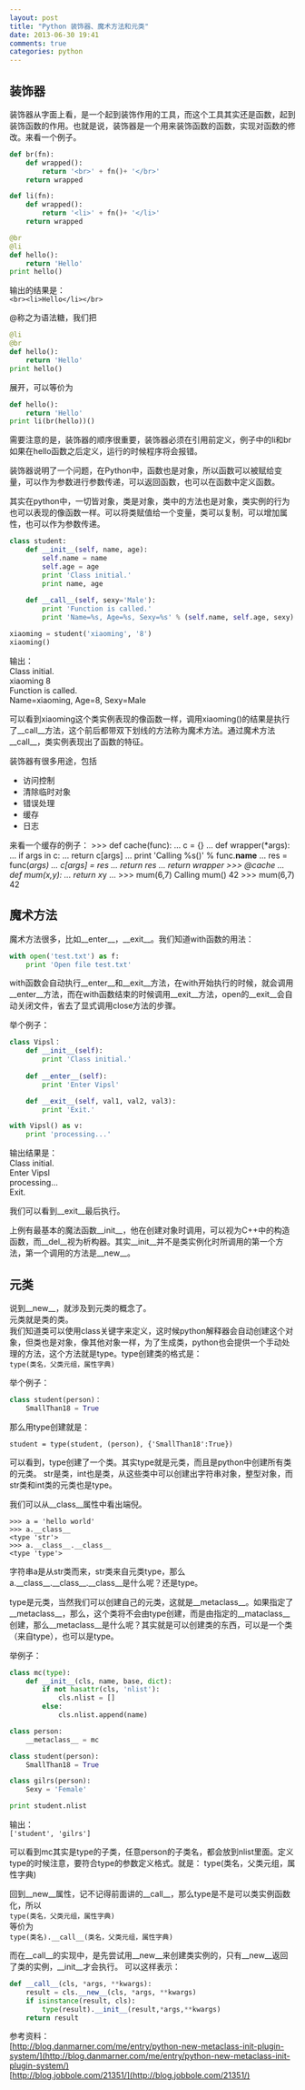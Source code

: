```yaml
---
layout: post
title: "Python 装饰器、魔术方法和元类"
date: 2013-06-30 19:41
comments: true
categories: python
---
```


装饰器
------------
         
装饰器从字面上看，是一个起到装饰作用的工具，而这个工具其实还是函数，起到装饰函数的作用。也就是说，装饰器是一个用来装饰函数的函数，实现对函数的修改。来看一个例子。      

``` python
def br(fn):
    def wrapped():
        return '<br>' + fn()+ '</br>'
    return wrapped

def li(fn):
    def wrapped():
        return '<li>' + fn()+ '</li>'
    return wrapped

@br
@li
def hello():
    return 'Hello'
print hello()
```    
        
输出的结果是：           
`<br><li>Hello</li></br>`
      
@称之为语法糖，我们把
```python
@li
@br
def hello():
    return 'Hello'
print hello()
```       
展开，可以等价为
```python
def hello():
    return 'Hello'
print li(br(hello))()
```     
需要注意的是，装饰器的顺序很重要，装饰器必须在引用前定义，例子中的li和br如果在hello函数之后定义，运行的时候程序将会报错。        
              
装饰器说明了一个问题，在Python中，函数也是对象，所以函数可以被赋给变量，可以作为参数进行参数传递，可以返回函数，也可以在函数中定义函数。
           
其实在python中，一切皆对象，类是对象，类中的方法也是对象，类实例的行为也可以表现的像函数一样。可以将类赋值给一个变量，类可以复制，可以增加属性，也可以作为参数传递。
         
```python
class student:
    def __init__(self, name, age):
        self.name = name
        self.age = age
        print 'Class initial.'
        print name, age
    
    def __call__(self, sexy='Male'):
        print 'Function is called.'
        print 'Name=%s, Age=%s, Sexy=%s' % (self.name, self.age, sexy)

xiaoming = student('xiaoming', '8')
xiaoming()
```     
          
输出：        
    Class initial.          
    xiaoming 8            
    Function is called.               
    Name=xiaoming, Age=8, Sexy=Male              
       
可以看到xiaoming这个类实例表现的像函数一样，调用xiaoming()的结果是执行了\_\_call\_\_方法，这个前后都带双下划线的方法称为魔术方法。通过魔术方法\_\_call\_\_，类实例表现出了函数的特征。
        
装饰器有很多用途，包括        
          
* 访问控制        
* 清除临时对象         
* 错误处理          
* 缓存         
* 日志           
     
来看一个缓存的例子：
    >>> def cache(func):
    ...     c = {}
    ...     def wrapper(*args):
    ...         if args in c:
    ...             return c[args]
    ...         print 'Calling %s()' % func.__name__
    ...         res = func(*args)
    ...         c[args] = res
    ...         return res
    ...     return wrapper
    >>> @cache
    ... def mum(x,y):
    ...     return x*y
    ... 
    >>> mum(6,7)
    Calling mum()
    42
    >>> mum(6,7)
    42

       
魔术方法
-----------
       
魔术方法很多，比如\_\_enter\_\_，\_\_exit\_\_。我们知道with函数的用法：      
```python  
with open('test.txt') as f:
    print 'Open file test.txt'
```   
with函数会自动执行\_\_enter\_\_和\_\_exit\_\_方法，在with开始执行的时候，就会调用\_\_enter\_\_方法，而在with函数结束的时候调用\_\_exit\_\_方法，open的\_\_exit\_\_会自动关闭文件，省去了显式调用close方法的步骤。      
         
举个例子：
       
```python
class Vipsl：
    def __init__(self):
        print 'Class initial.'
    
    def __enter__(self):
        print 'Enter Vipsl'

    def __exit__(self, val1, val2, val3):
        print 'Exit.'

with Vipsl() as v:
    print 'processing...'
```     

输出结果是：       
    Class initial.      
    Enter Vipsl      
    processing...    
    Exit.         
      
我们可以看到\_\_exit\_\_最后执行。       
         
上例有最基本的魔法函数\_\_init\_\_，他在创建对象时调用，可以视为C++中的构造函数，而\_\_del\_\_视为析构器。其实\_\_init\_\_并不是类实例化时所调用的第一个方法，第一个调用的方法是\_\_new\_\_。

元类
--------------     

说到\_\_new\_\_，就涉及到元类的概念了。       
元类就是类的类。       
我们知道类可以使用class关键字来定义，这时候python解释器会自动创建这个对象，但类也是对象，像其他对象一样，为了生成类，python也会提供一个手动处理的方法，这个方法就是type。type创建类的格式是：         
`type(类名，父类元组，属性字典)`

举个例子：
```python
class student(person)：
    SmallThan18 = True
```
那么用type创建就是：

`student = type(student, (person), {'SmallThan18':True})`     

可以看到，type创建了一个类。其实type就是元类，而且是python中创建所有类的元类。
str是类，int也是类，从这些类中可以创建出字符串对象，整型对象，而str类和int类的元类也是type。

我们可以从\_\_class\_\_属性中看出端倪。       
     
    >>> a = 'hello world'
    >>> a.__class__
    <type 'str'>
    >>> a.__class__.__class__
    <type 'type'>
    
字符串a是从str类而来，str类来自元类type，那么a.\_\_class\_\_.\_\_class\_\_.\_\_class\_\_是什么呢？还是type。

type是元类，当然我们可以创建自己的元类，这就是\_\_metaclass\_\_。如果指定了\_\_metaclass\_\_，那么，这个类将不会由type创建，而是由指定的\_\_mataclass\_\_创建，那么\_\_metaclass\_\_是什么呢？其实就是可以创建类的东西，可以是一个类（来自type），也可以是type。

举例子：
```python
class mc(type):
    def __init__(cls, name, base, dict):
        if not hasattr(cls, 'nlist'):
            cls.nlist = []
        else:
            cls.nlist.append(name)

class person:
    __metaclass__ = mc

class student(person):
    SmallThan18 = True

class gilrs(person):
    Sexy = 'Female'

print student.nlist
```

输出：     
`['student', 'gilrs']`

可以看到mc其实是type的子类，任意person的子类名，都会放到nlist里面。定义type的时候注意，要符合type的参数定义格式。就是：
type(类名，父类元组，属性字典)         
         
回到\_\_new\_\_属性，记不记得前面讲的\_\_call\_\_，那么type是不是可以类实例函数化，所以       
`type(类名，父类元组，属性字典)`  
等价为       
`type(类名).__call__(类名，父类元组，属性字典)`

而在\_\_call\_\_的实现中，是先尝试用\_\_new\_\_来创建类实例的，只有\_\_new\_\_返回了类的实例，\_\_init\_\_才会执行。
可以这样表示：
```python
def __call__(cls, *args, **kwargs):
    result = cls.__new__(cls, *args, **kwargs)
    if isinstance(result, cls):
        type(result).__init__(result,*args,**kwargs)
    return result
```

参考资料：     
[http://blog.danmarner.com/me/entry/python-new-metaclass-init-plugin-system/](http://blog.danmarner.com/me/entry/python-new-metaclass-init-plugin-system/)         
[http://blog.jobbole.com/21351/](http://blog.jobbole.com/21351/)
